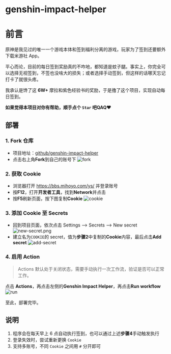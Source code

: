 # genshin-impact-helper

# 前言

原神是我见过的唯一一个游戏本体和签到福利分离的游戏，玩家为了签到还要额外下载米游社 App。

平心而论，目前的每日签到奖励真的不咋地，都知道是蚊子腿。事实上，你完全可以选择无视签到，不签也没啥大的损失；或者选择手动签到，但这样的话哪天忘记打卡了就很头疼。

我承认是馋了这 **6W+** 摩拉和紫色经验书的奖励，于是撸了这个项目，实现自动每日签到。

**如果觉得本项目对你有帮助，顺手点个 `Star` 吧QAQ❤**

## 部署

### 1. Fork 仓库
* 项目地址：[github/genshin-impact-helper](https://github.com/y1ndan/genshin-impact-helper)
* 点击右上角**Fork**到自己的账号下
  ![fork](https://i.loli.net/2020/10/28/qpXowZmIWeEUyrJ.png)

### 2. 获取 Cookie
* 浏览器打开 https://bbs.mihoyo.com/ys/ 并登录账号
* 按**F12**，打开**开发者工具**，找到**Network**并点击
* 按**F5**刷新页面，按下图复制**Cookie**
  ![cookie](https://i.loli.net/2020/10/28/TMKC6lsnk4w5A8i.png)

### 3. 添加 Cookie 至 Secrets
* 回到项目页面，依次点击 Settings --> Secrets --> New secret  
  ![new-secret.png](https://i.loli.net/2020/10/28/sxTuBFtRvzSgUaA.png)
* 建立名为`COOKIE`的 secret，值为**步骤2**中复制的**Cookie**内容，最后点击**Add secret**
  ![add-secret](https://i.loli.net/2020/10/28/sETkVdmrNcCUpgq.png)

### 4. 启用 Action
> Actions 默认处于关闭状态，需要手动执行一次工作流，验证是否可以正常工作。

点击 **Actions**，再点击左侧的**Genshin Impact Helper**，再点击**Run workflow**
  ![run](https://i.loli.net/2020/10/28/5ylvgdYf9BDMqAH.png)

至此，部署完毕。

## 说明

1. 程序会在每天早上 6 点自动执行签到，也可以通过上述**步骤4**手动触发执行
2. 登录失效时，尝试重新更换 `Cookie` 
3. 支持多账号，不同 `Cookie` 之间用 `#` 分开即可

